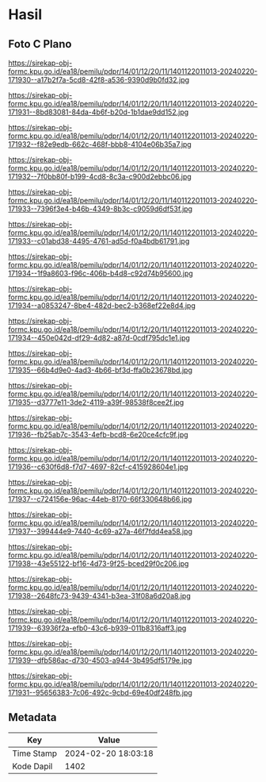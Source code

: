 # Hasil

## Foto C Plano

https://sirekap-obj-formc.kpu.go.id/ea18/pemilu/pdpr/14/01/12/20/11/1401122011013-20240220-171930--a17b2f7a-5cd8-42f8-a536-9390d9b0fd32.jpg

https://sirekap-obj-formc.kpu.go.id/ea18/pemilu/pdpr/14/01/12/20/11/1401122011013-20240220-171931--8bd83081-84da-4b6f-b20d-1b1dae9dd152.jpg

https://sirekap-obj-formc.kpu.go.id/ea18/pemilu/pdpr/14/01/12/20/11/1401122011013-20240220-171932--f82e9edb-662c-468f-bbb8-4104e06b35a7.jpg

https://sirekap-obj-formc.kpu.go.id/ea18/pemilu/pdpr/14/01/12/20/11/1401122011013-20240220-171932--7f0bb80f-b199-4cd8-8c3a-c900d2ebbc06.jpg

https://sirekap-obj-formc.kpu.go.id/ea18/pemilu/pdpr/14/01/12/20/11/1401122011013-20240220-171933--7396f3e4-b46b-4349-8b3c-c9059d6df53f.jpg

https://sirekap-obj-formc.kpu.go.id/ea18/pemilu/pdpr/14/01/12/20/11/1401122011013-20240220-171933--c01abd38-4495-4761-ad5d-f0a4bdb61791.jpg

https://sirekap-obj-formc.kpu.go.id/ea18/pemilu/pdpr/14/01/12/20/11/1401122011013-20240220-171934--1f9a8603-f96c-406b-b4d8-c92d74b95600.jpg

https://sirekap-obj-formc.kpu.go.id/ea18/pemilu/pdpr/14/01/12/20/11/1401122011013-20240220-171934--a0853247-8be4-482d-bec2-b368ef22e8d4.jpg

https://sirekap-obj-formc.kpu.go.id/ea18/pemilu/pdpr/14/01/12/20/11/1401122011013-20240220-171934--450e042d-df29-4d82-a87d-0cdf795dc1e1.jpg

https://sirekap-obj-formc.kpu.go.id/ea18/pemilu/pdpr/14/01/12/20/11/1401122011013-20240220-171935--66b4d9e0-4ad3-4b66-bf3d-ffa0b23678bd.jpg

https://sirekap-obj-formc.kpu.go.id/ea18/pemilu/pdpr/14/01/12/20/11/1401122011013-20240220-171935--d3777e11-3de2-4119-a39f-98538f8cee2f.jpg

https://sirekap-obj-formc.kpu.go.id/ea18/pemilu/pdpr/14/01/12/20/11/1401122011013-20240220-171936--fb25ab7c-3543-4efb-bcd8-6e20ce4cfc9f.jpg

https://sirekap-obj-formc.kpu.go.id/ea18/pemilu/pdpr/14/01/12/20/11/1401122011013-20240220-171936--c630f6d8-f7d7-4697-82cf-c415928604e1.jpg

https://sirekap-obj-formc.kpu.go.id/ea18/pemilu/pdpr/14/01/12/20/11/1401122011013-20240220-171937--c724156e-96ac-44eb-8170-66f330648b66.jpg

https://sirekap-obj-formc.kpu.go.id/ea18/pemilu/pdpr/14/01/12/20/11/1401122011013-20240220-171937--399444e9-7440-4c69-a27a-46f7fdd4ea58.jpg

https://sirekap-obj-formc.kpu.go.id/ea18/pemilu/pdpr/14/01/12/20/11/1401122011013-20240220-171938--43e55122-bf16-4d73-9f25-bced29f0c206.jpg

https://sirekap-obj-formc.kpu.go.id/ea18/pemilu/pdpr/14/01/12/20/11/1401122011013-20240220-171938--2648fc73-9439-4341-b3ea-31f08a6d20a8.jpg

https://sirekap-obj-formc.kpu.go.id/ea18/pemilu/pdpr/14/01/12/20/11/1401122011013-20240220-171939--63936f2a-efb0-43c6-b939-011b8316aff3.jpg

https://sirekap-obj-formc.kpu.go.id/ea18/pemilu/pdpr/14/01/12/20/11/1401122011013-20240220-171939--dfb586ac-d730-4503-a944-3b495df5179e.jpg

https://sirekap-obj-formc.kpu.go.id/ea18/pemilu/pdpr/14/01/12/20/11/1401122011013-20240220-171931--95656383-7c06-492c-9cbd-69e40df248fb.jpg


## Metadata

| Key        | Value               |
| ---------- | ------------------- |
| Time Stamp | 2024-02-20 18:03:18 |
| Kode Dapil | 1402                |



